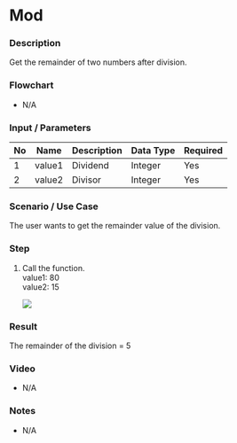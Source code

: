 # Mod

### Description

Get the remainder of two numbers after division.

### Flowchart

- N/A 

### Input / Parameters

| No | Name | Description | Data Type | Required |
| ------ | ------ | ------ |------ | ------ |
| 1 | value1 | Dividend | Integer | Yes  |
| 2 | value2 | Divisor | Integer | Yes  |

### Scenario / Use Case

The user wants to get the remainder value of the division.<br />

### Step

1. Call the function.<br>
    value1: 80<br />
    value2: 15<br />
    
    ![](../../../../document/function/Math/mod/mod-step-1.png?raw=true)

### Result

The remainder of the division = 5

### Video

- N/A

<!--[![Video](http://i.imgur.com/Ot5DWAW.png)](https://youtu.be/StTqXEQ2l-Y?t=35s)-->


### Notes

- N/A